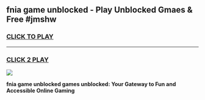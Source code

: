 
## fnia game unblocked - Play Unblocked Gmaes & Free #jmshw
<h3>
<a href="https://premium.freeplayer.one?title=fnia_game_unblocked&ref=01M">CLICK TO PLAY</a></h3>
<hr>

<h3>
<a href="https://premium.freeplayer.one?title=fnia_game_unblocked&ref=01M">CLICK 2 PLAY</a>
  
</h3>

<a href="https://premium.freeplayer.one?title=fnia_game_unblocked&ref=01M"><img src="https://clearcache.store/games.png"></a>


**fnia game unblocked games unblocked: Your Gateway to Fun and Accessible Online Gaming**
